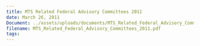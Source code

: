 ```yaml
---
title: MTS Related Federal Advisory Committees 2011
date: March 26, 2011
Document: ../assets/uploads/documents/MTS_Related_Federal_Advisory_Committees_2011.pdf
filename: MTS_Related_Federal_Advisory_Committees_2011.pdf
tags:
---
```


